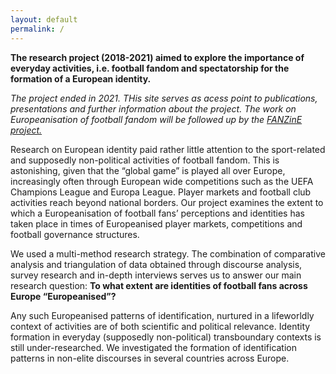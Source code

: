```yaml
---
layout: default
permalink: /
---
```


**The research project (2018-2021) aimed to explore the importance of everyday activities, i.e. football fandom and spectatorship for the formation of a European identity.**

<em>The project ended in 2021. THis site serves as acess point to publications, presentations and further information about the project. The work on Europeanisation of football fandom will be followed up by the <a href="https://fanzine-research.github.io">FANZinE project.</a></em>

Research on European identity paid rather little attention to the sport-related and supposedly non-political activities of football fandom. This is astonishing, given that the “global game” is played all over Europe, increasingly often through European wide competitions such as the UEFA Champions League and Europa League. Player markets and football club activities reach beyond national borders. Our project examines the extent to which a Europeanisation of football fans’ perceptions and identities has taken place in times of Europeanised player markets, competitions and football governance structures.

We used a multi-method research strategy. The combination of comparative analysis and triangulation of data obtained through discourse analysis, survey research and in-depth interviews serves us to answer our main research question: **To what extent are identities of football fans across Europe “Europeanised”?** 

Any such Europeanised patterns of identification, nurtured in a lifeworldly context of activities are of both scientific and political relevance. Identity formation in everyday (supposedly non-political) transboundary contexts is still under-researched. We investigated the formation of identification patterns in non-elite discourses in several countries across Europe.